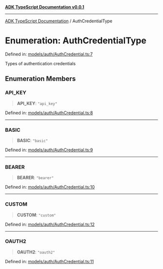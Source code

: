 [**ADK TypeScript Documentation v0.0.1**](../README.md)

***

[ADK TypeScript Documentation](../globals.md) / AuthCredentialType

# Enumeration: AuthCredentialType

Defined in: [models/auth/AuthCredential.ts:7](https://github.com/pontus-devoteam/adk-typescript/blob/debe65286edf8e899c3500f5b5966544d2447b8d/src/models/auth/AuthCredential.ts#L7)

Types of authentication credentials

## Enumeration Members

### API\_KEY

> **API\_KEY**: `"api_key"`

Defined in: [models/auth/AuthCredential.ts:8](https://github.com/pontus-devoteam/adk-typescript/blob/debe65286edf8e899c3500f5b5966544d2447b8d/src/models/auth/AuthCredential.ts#L8)

***

### BASIC

> **BASIC**: `"basic"`

Defined in: [models/auth/AuthCredential.ts:9](https://github.com/pontus-devoteam/adk-typescript/blob/debe65286edf8e899c3500f5b5966544d2447b8d/src/models/auth/AuthCredential.ts#L9)

***

### BEARER

> **BEARER**: `"bearer"`

Defined in: [models/auth/AuthCredential.ts:10](https://github.com/pontus-devoteam/adk-typescript/blob/debe65286edf8e899c3500f5b5966544d2447b8d/src/models/auth/AuthCredential.ts#L10)

***

### CUSTOM

> **CUSTOM**: `"custom"`

Defined in: [models/auth/AuthCredential.ts:12](https://github.com/pontus-devoteam/adk-typescript/blob/debe65286edf8e899c3500f5b5966544d2447b8d/src/models/auth/AuthCredential.ts#L12)

***

### OAUTH2

> **OAUTH2**: `"oauth2"`

Defined in: [models/auth/AuthCredential.ts:11](https://github.com/pontus-devoteam/adk-typescript/blob/debe65286edf8e899c3500f5b5966544d2447b8d/src/models/auth/AuthCredential.ts#L11)
